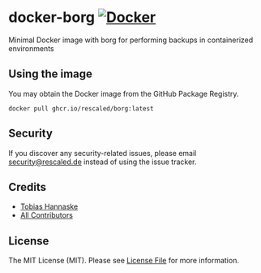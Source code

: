 # docker-borg [![Docker](https://github.com/rescaled/docker-borg/actions/workflows/docker-publish.yml/badge.svg)](https://github.com/rescaled/docker-borg/actions/workflows/docker-publish.yml)
Minimal Docker image with borg for performing backups in containerized environments

## Using the image
You may obtain the Docker image from the GitHub Package Registry.

    docker pull ghcr.io/rescaled/borg:latest

## Security
If you discover any security-related issues, please email security@rescaled.de instead of using the issue tracker.

## Credits
- [Tobias Hannaske](https://github.com/thannaske)
- [All Contributors](../../contributors)

## License
The MIT License (MIT). Please see [License File](LICENSE.md) for more information.
